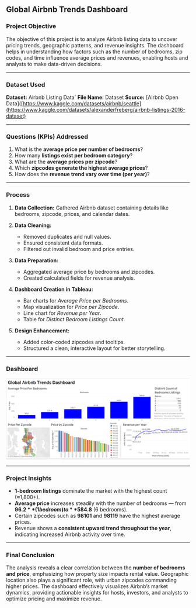 
## Global Airbnb Trends Dashboard

### **Project Objective**

The objective of this project is to analyze Airbnb listing data to uncover pricing trends, geographic patterns, and revenue insights. The dashboard helps in understanding how factors such as the number of bedrooms, zip codes, and time influence average prices and revenues, enabling hosts and analysts to make data-driven decisions.

---

### **Dataset Used**

**Dataset:** Airbnb Listing Data`
**File Name:** Dataset
**Source:** [Airbnb Open Data]([https://www.kaggle.com/datasets/airbnb/seattle](https://www.kaggle.com/datasets/alexanderfreberg/airbnb-listings-2016-dataset)

---

### **Questions (KPIs) Addressed**

1. What is the **average price per number of bedrooms**?
2. How many **listings exist per bedroom category**?
3. What are the **average prices per zipcode**?
4. Which **zipcodes generate the highest average prices**?
5. How does the **revenue trend vary over time (per year)**?

---

### **Process**

1. **Data Collection:** Gathered Airbnb dataset containing details like bedrooms, zipcode, prices, and calendar dates.
2. **Data Cleaning:**

   * Removed duplicates and null values.
   * Ensured consistent data formats.
   * Filtered out invalid bedroom and price entries.
3. **Data Preparation:**

   * Aggregated average price by bedrooms and zipcodes.
   * Created calculated fields for revenue analysis.
4. **Dashboard Creation in Tableau:**

   * Bar charts for *Average Price per Bedrooms*.
   * Map visualization for *Price per Zipcode*.
   * Line chart for *Revenue per Year*.
   * Table for *Distinct Bedroom Listings Count*.
5. **Design Enhancement:**

   * Added color-coded zipcodes and tooltips.
   * Structured a clean, interactive layout for better storytelling.

---

### **Dashboard**

![Global Airbnb Trends Dashboard](Screenshot%202025-10-18%20154847.png)

---

### **Project Insights**

* **1-bedroom listings** dominate the market with the highest count (≈1,800+).
* **Average price** increases steadily with the number of bedrooms — from **$96.2** (1 bedroom) to **$584.8** (6 bedrooms).
* Certain zipcodes such as **98101** and **98119** have the highest average prices.
* Revenue shows a **consistent upward trend throughout the year**, indicating increased Airbnb activity over time.

---

### **Final Conclusion**

The analysis reveals a clear correlation between the **number of bedrooms and price**, emphasizing how property size impacts rental value. Geographic location also plays a significant role, with urban zipcodes commanding higher prices. The dashboard effectively visualizes Airbnb’s market dynamics, providing actionable insights for hosts, investors, and analysts to optimize pricing and maximize revenue.



